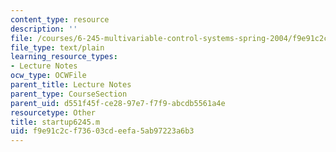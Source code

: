 ```yaml
---
content_type: resource
description: ''
file: /courses/6-245-multivariable-control-systems-spring-2004/f9e91c2cf73603cdeefa5ab97223a6b3_startup6245.m
file_type: text/plain
learning_resource_types:
- Lecture Notes
ocw_type: OCWFile
parent_title: Lecture Notes
parent_type: CourseSection
parent_uid: d551f45f-ce28-97e7-f7f9-abcdb5561a4e
resourcetype: Other
title: startup6245.m
uid: f9e91c2c-f736-03cd-eefa-5ab97223a6b3
---
```

